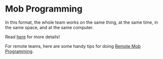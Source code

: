 # Mob Programming

In this format, the whole team works on the same thing,
at the same time, in the same space, and at the same computer.

Read [here](https://mobprogramming.org/mob-programming-basics/) for more details!

For remote teams, here are some handy tips for doing [Remote Mob Programming](https://www.remotemobprogramming.org/).

